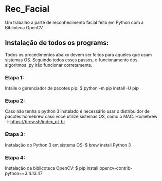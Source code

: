 # Rec_Facial
Um trabalho a parte de reconhecimento facial feito em Python com a Biblioteca OpenCV.

## Instalação de todos os programs: 
Todos os procedimentos abaixo devem ser feitos para aqueles que usam sistemas OS. 
Seguindo todos esses passos, o funcionamento dos algoritmos .py irão funcionar corretamente.

### Etapa 1:
Intalle o gerenciador de pacotes pip:
$ python -m pip install -U pip

### Etapa 2: 
Caso não tenha o python 3 instalado é necessário usar o distribuidor de pacotes homebrew caso você utilize
sistemas OS, como o MAC.
Homebrew -> https://brew.sh/index_pt-br 

### Etapa 3: 
Instalação do Python 3 em sistema OS:
$ brew install Python 3

### Etapa 4: 
Instalação da biblicoteca OpenCV: 
$ pip install opencv-contrib-python==3.4.13.47

